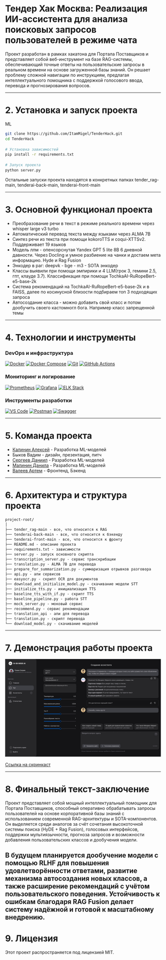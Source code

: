 # **Тендер Хак Москва: Реализация ИИ-ассистента для анализа поисковых запросов пользователей в режиме чата**

Проект разработан в рамках хакатона для Портала Поставщиков и представляет собой веб-инструмент на базе RAG-системы, обеспечивающий точные ответы на пользовательские запросы в реальном времени на основе загруженной базы знаний. Он решает проблему сложной навигации по инструкциям, предлагая интеллектуального помощника с поддержкой голосового ввода, перевода и прогнозирования вопросов.

---

# 2. Установка и запуск проекта

ML
```bash
git clone https://github.com/ItamMigel/TenderHack.git
cd TenderHack

# Установка зависимостей
pip install -r requirements.txt

# Запуск проекта
python server.py
```
Остальные запуски проекта находятся в конкретных папках tender_rag-main, tenderai-back-main, tenderai-front-main

---

# 3. Основной функционал проекта

- Преобразование речи в текст в режиме реального времени через whisper large v3 turbo
- Автоматический перевод текста между языками через ALMA 7B
- Синтез речи из текста при помощи kokoroTTS и coqui-XTTSv2. Поддерживает 19 языков
- Модель ллм - опенсорснутая Yandex GPT 5 lite 8B 6 дневной давности. Через Docling и умное разбиение на чанки и достаем мета информацию. Hyde и Rag Fusion
- Энкодер в раг: deepvk - bge - m3 - SOTA энкодер
- Классы выявили при помощи эмпирики и 4 LLM(грок 3, гемини 2.5, гпт, клауде 3.7). Классификация при помощи TochkaAI-RuRopeBert-e5-base-2k
- Система рекомендаций на TochkaAI-RuRopeBert-e5-base-2k и в FAISS, далее по косинусной близости подбираем топ 3 подходящих запроса
- Автосоздание класса - можно добавить свой класс и потом дообучить своего кастомногл бога. Например класс запрещенной темы 
---

# 4. Технологии и инструменты

### DevOps и инфраструктура

[![Docker](https://img.shields.io/badge/Docker-3.8-2496ED.svg)](https://www.docker.com/)
[![Docker Compose](https://img.shields.io/badge/Docker%20Compose-3.8-2496ED.svg)](https://docs.docker.com/compose/)
[![Git](https://img.shields.io/badge/Git-2.x-F05032.svg)](https://git-scm.com/)
[![GitHub Actions](https://img.shields.io/badge/GitHub%20Actions-3.x-2088FF.svg)](https://github.com/features/actions)

### Мониторинг и логирование

[![Prometheus](https://img.shields.io/badge/Prometheus-2.x-E6522C.svg)](https://prometheus.io/)
[![Grafana](https://img.shields.io/badge/Grafana-10.x-F46800.svg)](https://grafana.com/)
[![ELK Stack](https://img.shields.io/badge/ELK%20Stack-8.x-005571.svg)](https://www.elastic.co/what-is/elk-stack)

### Инструменты разработки

[![VS Code](https://img.shields.io/badge/VS%20Code-1.85-007ACC.svg)](https://code.visualstudio.com/)
[![Postman](https://img.shields.io/badge/Postman-10.x-FF6C37.svg)](https://www.postman.com/)
[![Swagger](https://img.shields.io/badge/Swagger-3.0-85EA2D.svg)](https://swagger.io/)

---

# 5. Команда проекта
- [Калинин Алексей](https://github.com/ItamMigel) - Разработка ML-моделей
- Быков Вадим - дизайн, презентация, питч
- [Сергеев Даниил](https://github.com/DaniilSergeev17) - Разработка ML-моделей
- [Малинин Данила](https://github.com/MALINAYAGODA) - Разработка ML-моделей
- [Валеев Артем](https://github.com/artik19129) - Фронтенд, Бэкенд

---

# 6. Архитектура и структура проекта

```
project-root/
│
├── tender_rag-main - все, что относится к RAG
├── tenderai-back-main - все, что относится к бэкенду
├── tenderai-front-main - все, что относится к фронту
├── README.md - описание проекта
├── requirements.txt - зависимости
├── server.py - запуск основного скрипта
├── transcription_server.py - сервис транскрибации
├── translation.py - ALMA 7B для перевода
├── prepare_for_summarization.py - суммаризация отрывков разговора
├── api.py - апи сервисов
├── easyocr.py - скрипт OCR для документов
├── download_and_initialize_model.py - скачивание модели STT
├── initialize_tts.py - инициализация TTS
├── baseline_tts_with_if.py - скрипт TTS
├── baseline_pipeline.py - работа STT
├── mock_server.py - моковый сервис
├── recommend.py - сервис рекомендации
├── translation_api - апи для перевода 
├── translation.py - скрипт перевода
└── download_model.py - скачивание моделей
```
---

# 7. Демонстрация работы проекта


![Фотографии сервиса:](photo_readme/photo_2025-04-03_20-26-40.jpg)

[Ссылка на скринкаст](https://drive.google.com/drive/folders/14tOxABlJqHAFomjVzVJjN1Yqsbqaber8?hl=ru)

---

# 8. Финальный текст-заключение

Проект представляет собой мощный интеллектуальный помощник для Портала Поставщиков, способный оперативно обрабатывать запросы пользователей на основе корпоративной базы знаний с использованием современной RAG-архитектуры и SOTA-компонентов. Он выделяется среди аналогов за счёт сочетания высокоточной системы поиска (HyDE + Rag Fusion), голосовых интерфейсов, поддержки мультиязычности, прогноза запросов и возможности добавления пользовательских классов и дообучения модели.

В будущем планируется дообучение модели с помощью RLHF для повышения удовлетворённости ответами, развитие механизма автосоздания новых классов, а также расширение рекомендаций с учётом пользовательского поведения. Устойчивость к ошибкам благодаря RAG Fusion делает систему надёжной и готовой к масштабному внедрению.
---

# 9. Лицензия

Этот проект распространяется под лицензией MIT.
